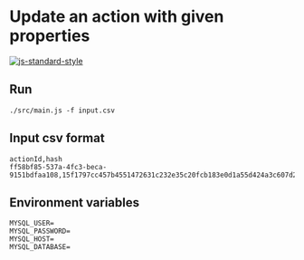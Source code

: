 # Update an action with given properties

[![js-standard-style](https://cdn.rawgit.com/standard/standard/master/badge.svg)](http://standardjs.com)

## Run

    ./src/main.js -f input.csv

## Input csv format

    actionId,hash
    ff58bf85-537a-4fc3-beca-9151bdfaa108,15f1797cc457b4551472631c232e35c20fcb183e0d1a55d424a3c607d2ae50e21

## Environment variables

    MYSQL_USER=
    MYSQL_PASSWORD=
    MYSQL_HOST=
    MYSQL_DATABASE=
